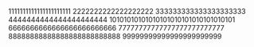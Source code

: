 1111111111111111111111
2222222222222222222
333333333333333333333
4444444444444444444444
10101010101010101010101010101010101
6666666666666666666666666
77777777777777777777777777
88888888888888888888888888
99999999999999999999999

